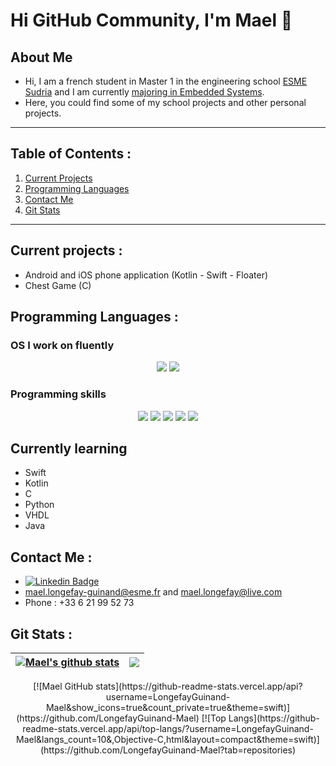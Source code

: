 # Hi GitHub Community, I'm Mael 👋

<!-- Docs for Readme APi display -->
<!-- https://github.com/anuraghazra/github-readme-stats -->


## About Me

- Hi, I am a french student in Master 1 in the engineering school [ESME Sudria](https://www.esme.fr) and I am currently [majoring in Embedded Systems](https://www.esme.fr/formation-ingenieur/ingenieur-innovation/#systmes-embarqus).
- Here, you could find some of my school projects and other personal projects.


-------------------------------------

## Table of Contents :
1. [Current Projects](#current-projects)
2. [Programming Languages](#programming-languages)
3. [Contact Me](#contact)
4. [Git Stats](#git-stats)

-------------------------------------


<a name="current-projects"></a>
## Current projects :

- Android and iOS phone application (Kotlin - Swift - Floater)
- Chest Game (C)


<a name="programming-languages"></a>
## Programming Languages :

### OS I work on fluently 
<p align='center'>
    <img src="https://img.shields.io/badge/Windows-0078D6?style=for-the-badge&logo=windows&logoColor=white">
    <!-- a rajouter Mac OS + Linux -->
    <img src="https://img.shields.io/badge/Debian-BB0039?style=for-the-badge&logo=debian&logoColor=white">
</p>

### Programming skills

<p align="center">

<img src="https://img.shields.io/badge/Python-3776AB?style=for-the-badge&logo=python&logoColor=white">
<img src="https://img.shields.io/badge/C-239120?style=for-the-badge&logo=c&logoColor=white">
<img src="https://img.shields.io/badge/C++-1072EE?style=for-the-badge&logo=C++&logoColor=white">
<img src="https://img.shields.io/badge/VHDL-1072EE?style=for-the-badge&logo=VHDL&logoColor=white">
<img src="https://img.shields.io/badge/VBA-1072EE?style=for-the-badge&logo=VBA&logoColor=white">
  
</p>


## Currently learning

- Swift
- Kotlin
- C
- Python
- VHDL
- Java


<a name="contact"></a>
## Contact Me :

- [![Linkedin Badge](https://img.shields.io/badge/-LONGEFAY_Mael-blue?style=flat&logo=Linkedin&logoColor=white)](https://www.linkedin.com/in/mael-longefay-guinand/)
- mael.longefay-guinand@esme.fr and mael.longefay@live.com
- Phone : +33 6 21 99 52 73


<a name="git-statss"></a>
## Git Stats :

| <a href="https://github.com/LongefayGuinand-Mael/github-readme-stats"><img align="center" src="https://github-readme-stats.vercel.app/api?username=LongefayGuinand-Mael&show_icons=true&include_all_commits=true&theme=buefy&hide_border=true" alt="Mael's github stats" /></a> | <a href="https://github.com/LongefayGuinand-Mael/github-readme-stats"><img align="center" src="https://github-readme-stats.vercel.app/api/top-langs/?username=LongefayGuinand-Mael&layout=compact&theme=buefy&hide_border=true" /></a> |
| ------------- | ------------- |

<p align = "center">
    [![Mael GitHub stats](https://github-readme-stats.vercel.app/api?username=LongefayGuinand-Mael&show_icons=true&count_private=true&theme=swift)](https://github.com/LongefayGuinand-Mael)
    [![Top Langs](https://github-readme-stats.vercel.app/api/top-langs/?username=LongefayGuinand-Mael&langs_count=10&,Objective-C,html&layout=compact&theme=swift)](https://github.com/LongefayGuinand-Mael?tab=repositories)
</p>







<!--
**LongefayGuinand-Mael/LongefayGuinand-Mael** is a ✨ _special_ ✨ repository because its `README.md` (this file) appears on your GitHub profile.

Here are some ideas to get you started:

- 🔭 I’m currently working on ...
- 🌱 I’m currently learning ...
- 👯 I’m looking to collaborate on ...
- 🤔 I’m looking for help with ...
- 💬 Ask me about ...
- 📫 How to reach me: ...
- 😄 Pronouns: ...
- ⚡ Fun fact: ...
-->

